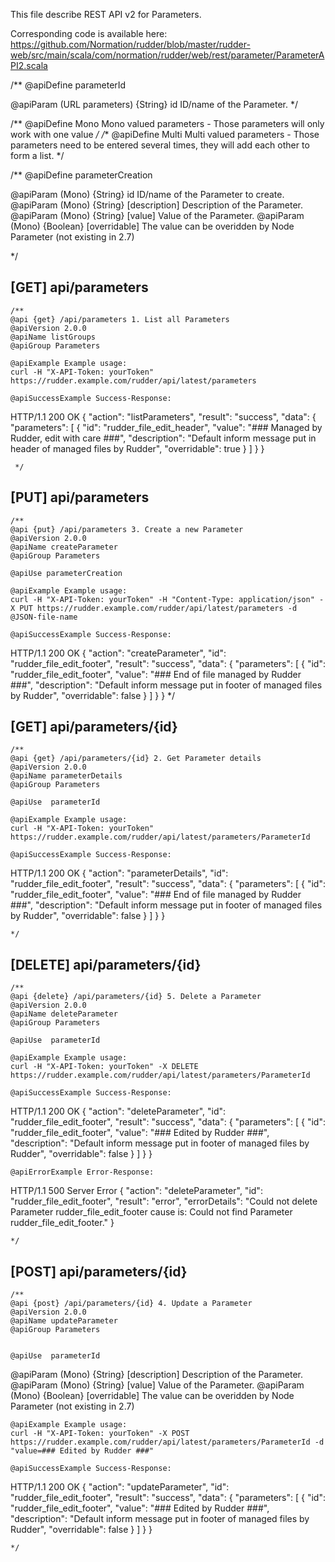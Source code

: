 
This file describe REST API v2 for Parameters.

Corresponding code is available here: 
https://github.com/Normation/rudder/blob/master/rudder-web/src/main/scala/com/normation/rudder/web/rest/parameter/ParameterAPI2.scala

/**
   @apiDefine parameterId

   @apiParam (URL parameters) {String} id ID/name of the Parameter.
 */

/**
   @apiDefine Mono Mono valued parameters - Those parameters will only work with one value
 */
/**
   @apiDefine Multi Multi valued parameters - Those parameters need to be entered several times, they will add each other to form a list.
 */

 /**
   @apiDefine parameterCreation

   @apiParam (Mono) {String} id             ID/name of the Parameter to create.
   @apiParam (Mono) {String} [description]  Description of the Parameter.
   @apiParam (Mono) {String} [value]        Value of the Parameter.
   @apiParam (Mono) {Boolean} [overridable] The value can be overidden by Node Parameter (not existing in 2.7)

 */

[GET] api/parameters
-----------------

    /**
    @api {get} /api/parameters 1. List all Parameters
    @apiVersion 2.0.0
    @apiName listGroups
    @apiGroup Parameters
    
    @apiExample Example usage:
    curl -H "X-API-Token: yourToken" https://rudder.example.com/rudder/api/latest/parameters

    @apiSuccessExample Success-Response:
HTTP/1.1 200 OK
{
  "action": "listParameters",
  "result": "success",
  "data": {
    "parameters": [
      {
        "id": "rudder_file_edit_header",
        "value": "### Managed by Rudder, edit with care ###",
        "description": "Default inform message put in header of managed files by Rudder",
        "overridable": true
      }
    ]
  }
}

     */


[PUT] api/parameters
-----------------

    /**
    @api {put} /api/parameters 3. Create a new Parameter
    @apiVersion 2.0.0
    @apiName createParameter
    @apiGroup Parameters

    @apiUse parameterCreation
    
    @apiExample Example usage:
    curl -H "X-API-Token: yourToken" -H "Content-Type: application/json" -X PUT https://rudder.example.com/rudder/api/latest/parameters -d @JSON-file-name

    @apiSuccessExample Success-Response:
HTTP/1.1 200 OK
{
  "action": "createParameter",
  "id": "rudder_file_edit_footer",
  "result": "success",
  "data": {
    "parameters": [
      {
        "id": "rudder_file_edit_footer",
        "value": "### End of file managed by Rudder ###",
        "description": "Default inform message put in footer of managed files by Rudder",
        "overridable": false
      }
    ]
  }
}
     */


[GET] api/parameters/{id}
--------------------------

    /**
    @api {get} /api/parameters/{id} 2. Get Parameter details
    @apiVersion 2.0.0
    @apiName parameterDetails
    @apiGroup Parameters

    @apiUse  parameterId
     
    @apiExample Example usage:
    curl -H "X-API-Token: yourToken" https://rudder.example.com/rudder/api/latest/parameters/ParameterId

    @apiSuccessExample Success-Response:
HTTP/1.1 200 OK
{
  "action": "parameterDetails",
  "id": "rudder_file_edit_footer",
  "result": "success",
  "data": {
    "parameters": [
      {
        "id": "rudder_file_edit_footer",
        "value": "### End of file managed by Rudder ###",
        "description": "Default inform message put in footer of managed files by Rudder",
        "overridable": false
      }
    ]
  }
}

    */

[DELETE] api/parameters/{id}
--------------------------

    /**
    @api {delete} /api/parameters/{id} 5. Delete a Parameter
    @apiVersion 2.0.0
    @apiName deleteParameter
    @apiGroup Parameters
     
    @apiUse  parameterId

    @apiExample Example usage:
    curl -H "X-API-Token: yourToken" -X DELETE https://rudder.example.com/rudder/api/latest/parameters/ParameterId

    @apiSuccessExample Success-Response:
HTTP/1.1 200 OK
{
  "action": "deleteParameter",
  "id": "rudder_file_edit_footer",
  "result": "success",
  "data": {
    "parameters": [
      {
        "id": "rudder_file_edit_footer",
        "value": "### Edited by Rudder ###",
        "description": "Default inform message put in footer of managed files by Rudder",
        "overridable": false
      }
    ]
  }
}

    @apiErrorExample Error-Response:
HTTP/1.1 500 Server Error
{
  "action": "deleteParameter",
  "id": "rudder_file_edit_footer",
  "result": "error",
  "errorDetails": "Could not delete Parameter rudder_file_edit_footer cause is: Could not find Parameter rudder_file_edit_footer."
}

    */


[POST] api/parameters/{id}
--------------------------

    /**
    @api {post} /api/parameters/{id} 4. Update a Parameter
    @apiVersion 2.0.0
    @apiName updateParameter
    @apiGroup Parameters


    @apiUse  parameterId

   @apiParam (Mono) {String} [description]  Description of the Parameter.
   @apiParam (Mono) {String} [value]        Value of the Parameter.
   @apiParam (Mono) {Boolean} [overridable] The value can be overidden by Node Parameter (not existing in 2.7)


     
    @apiExample Example usage:
    curl -H "X-API-Token: yourToken" -X POST https://rudder.example.com/rudder/api/latest/parameters/ParameterId -d "value=### Edited by Rudder ###"

    @apiSuccessExample Success-Response:
HTTP/1.1 200 OK
{
  "action": "updateParameter",
  "id": "rudder_file_edit_footer",
  "result": "success",
  "data": {
    "parameters": [
      {
        "id": "rudder_file_edit_footer",
        "value": "### Edited by Rudder ###",
        "description": "Default inform message put in footer of managed files by Rudder",
        "overridable": false
      }
    ]
  }
}

    */


